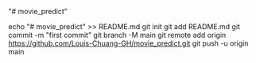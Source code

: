 "# movie_predict" 

echo "# movie_predict" >> README.md
git init
git add README.md
git commit -m "first commit"
git branch -M main
git remote add origin https://github.com/Louis-Chuang-GH/movie_predict.git
git push -u origin main